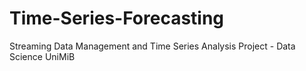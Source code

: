 # Time-Series-Forecasting
Streaming Data Management and Time Series Analysis Project - Data Science UniMiB
